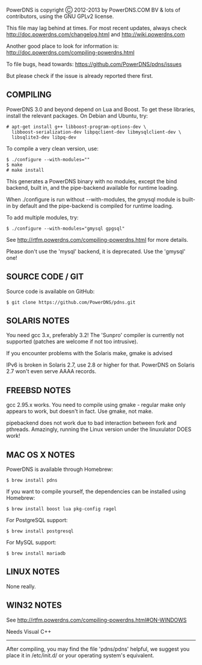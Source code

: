 PowerDNS is copyright Ⓒ 2012-2013 by PowerDNS.COM BV & lots of
contributors, using the GNU GPLv2 license.

This file may lag behind at times. For most recent updates, always check
http://doc.powerdns.com/changelog.html and http://wiki.powerdns.com

Another good place to look for information is:
http://doc.powerdns.com/compiling-powerdns.html

To file bugs, head towards:
https://github.com/PowerDNS/pdns/issues

But please check if the issue is already reported there first.

COMPILING
---------
PowerDNS 3.0 and beyond depend on Lua and Boost. To get these libraries,
install the relevant packages. On Debian and Ubuntu, try:

    # apt-get install g++ libboost-program-options-dev \
      libboost-serialization-dev libpqclient-dev libmysqlclient-dev \
      libsqlite3-dev libpq-dev

To compile a very clean version, use:

    $ ./configure --with-modules=""
    $ make
    # make install

This generates a PowerDNS binary with no modules, except the bind backend,
built in, and the pipe-backend available for runtime loading.

When ./configure is run without --with-modules, the gmysql module is
built-in by default and the pipe-backend is compiled for runtime loading.

To add multiple modules, try:

    $ ./configure --with-modules="gmysql gpgsql"

See http://rtfm.powerdns.com/compiling-powerdns.html for more details.

Please don't use the 'mysql' backend, it is deprecated. Use the 'gmysql'
one!

SOURCE CODE / GIT
-----------------

Source code is available on GitHub:

    $ git clone https://github.com/PowerDNS/pdns.git

SOLARIS NOTES
-------------
You need gcc 3.x, preferably 3.2! The 'Sunpro' compiler is currently not
supported (patches are welcome if not too intrusive).

If you encounter problems with the Solaris make, gmake is advised

IPv6 is broken in Solaris 2.7, use 2.8 or higher for that. PowerDNS on
Solaris 2.7 won't even serve AAAA records.

FREEBSD NOTES
-------------
gcc 2.95.x works. You need to compile using gmake - regular make only
appears to work, but doesn't in fact. Use gmake, not make.

pipebackend does not work due to bad interaction between fork and pthreads.
Amazingly, running the Linux version under the linuxulator DOES work!

MAC OS X NOTES
--------------

PowerDNS is available through Homebrew:

    $ brew install pdns

If you want to compile yourself, the dependencies can be installed using
Homebrew:

    $ brew install boost lua pkg-config ragel

For PostgreSQL support:

    $ brew install postgresql

For MySQL support:

    $ brew install mariadb

LINUX NOTES
-----------
None really.

WIN32 NOTES
-----------
See http://rtfm.powerdns.com/compiling-powerdns.html#ON-WINDOWS

Needs Visual C++

---

After compiling, you may find the file 'pdns/pdns' helpful, we suggest you
place it in /etc/init.d/ or your operating system's equivalent.

